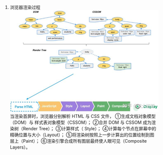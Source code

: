 1. 浏览器渲染过程
   ![image-20210423110344659](../imgs/渲染过程.png)
   当渲染首屏时，浏览器分别解析 HTML 与 CSS 文件，
   ①生成文档对象模型（DOM）与 样式表对象模型（CSSOM）；
   ②合并 DOM 与 CSSOM 成为渲染树（Render Tree）；
   ③计算样式（ Style）；
   ④计算每个节点在屏幕中的精确位置与大小（Layout）；
   ⑤将渲染树按照上一步计算出的位置绘制到图层上（Paint）；
   ⑥渲染引擎合成所有图层最终使人眼可见（Composite Layers）。